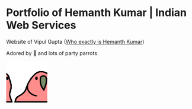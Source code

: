 # Portfolio of Hemanth Kumar | Indian Web Services

Website of Vipul Gupta ([Who exactly is Hemanth Kumar](https://indianwebservices.co.in/))


Adored by 🐣 and lots of party parrots

<img src="./img/party.gif" align="center">
